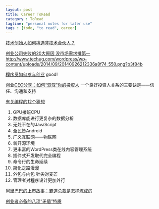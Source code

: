 ```yaml
---
layout: post
title: Career ToRead
category : ToRead
tagline: "personal notes for later use"
tags : [todo, "to read", career]
---
```


[技术创始人如何挑选非技术合伙人？](http://www.techug.com/how-to-choose-founder)

[创业公司失败的20大原因 没市场需求排第一](http://www.techug.com/reasons-of-startup-fail)
http://www.techug.com/wordpress/wp-content/uploads/2014/09/20140926212336a8f74_550.png?b3f84b

[程序员如何参与创业](http://www.techug.com/programmer-and-startup) good!

[创业CEO分享：如何“驾驭”你的投资人](http://www.iteye.com/news/29474)
一个良好投资人关系的三要诀是——信任、沟通和支持

[有关编程的12个猜想](http://www.iteye.com/news/29498)
1. GPU接班CPU
2. 数据库能进行更复杂的数据分析
3. 无处不在的JavaScript
4. 全民皆Android 
5. 广义互联网——物联网
6. 新开源环境
7. 更丰富的WordPress类在线内容管理系统
8. 插件式开发取代完全编程  
9. 命令行的生命延续
10. 简化之路漫漫
11. 外包与内包 针尖对麦芒
12. 管理者对程序设计更加外行


[阿里巴巴的上市故事：霸道总裁是怎样炼成的](http://www.36kr.com/p/215464.html)

[创业者必备的八项“矛盾”特质](http://www.36kr.com/p/215490.html)









